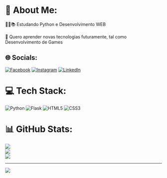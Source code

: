 # 💫 About Me:
👨‍💻📚 Estudando Python e Desenvolvimento WEB<br><br>👾 Quero aprender novas tecnologias futuramente, tal como Desenvolvimento de Games


## 🌐 Socials:
[![Facebook](https://img.shields.io/badge/Facebook-%231877F2.svg?logo=Facebook&logoColor=white)](https://www.facebook.com/ismael.neto.125) [![Instagram](https://img.shields.io/badge/Instagram-%23E4405F.svg?logo=Instagram&logoColor=white)](https://www.instagram.com/ismaelcostaneto/) [![LinkedIn](https://img.shields.io/badge/LinkedIn-%230077B5.svg?logo=linkedin&logoColor=white)](/https://www.linkedin.com/in/ismael-neto-bb344a277/) 

# 💻 Tech Stack:
![Python](https://img.shields.io/badge/python-3670A0?style=for-the-badge&logo=python&logoColor=ffdd54) ![Flask](https://img.shields.io/badge/flask-%23000.svg?style=for-the-badge&logo=flask&logoColor=white) ![HTML5](https://img.shields.io/badge/html5-%23E34F26.svg?style=for-the-badge&logo=html5&logoColor=white) ![CSS3](https://img.shields.io/badge/css3-%231572B6.svg?style=for-the-badge&logo=css3&logoColor=white)
# 📊 GitHub Stats:
![](https://github-readme-stats.vercel.app/api?username=ismaelnetodev&theme=gotham&hide_border=false&include_all_commits=false&count_private=false)<br/>
![](https://github-readme-streak-stats.herokuapp.com/?user=ismaelnetodev&theme=gotham&hide_border=false)<br/>
![](https://github-readme-stats.vercel.app/api/top-langs/?username=ismaelnetodev&theme=gotham&hide_border=false&include_all_commits=false&count_private=false&layout=compact)

---
[![](https://visitcount.itsvg.in/api?id=ismaelnetodev&icon=9&color=3)](https://visitcount.itsvg.in)

<!-- Proudly created with GPRM ( https://gprm.itsvg.in ) -->
